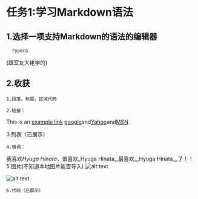 任务1:学习Markdown语法
============================================
1.选择一项支持Markdown的语法的编辑器
----------------------------------------------------------------------------------------
      Typora
(跟室友大佬学的)

2.收获
--------------------------------------
    1.段落，标题，区域代码

    2.链接：
This is an [example link](http://wowubuntu.com/markdown/basic.html)
[google][1]and[Yahoo][2]and[MSN][3]

[1]:http://google.com/ "Google"
[2]:http://search.yahoo.com/ "Yahoo Search"
[3]:http://Search.msn.com/ "MSN Search"
    3.列表（已展示）

    4.强调：
我喜欢*Hyuga Hinata*，很喜欢_Hyuga Hinata_,最喜欢__Hyuga Hinata__了！！
    5.图片(不知道本地图片能否导入)
![alt text](https://gss0.baidu.com/7LsWdDW5_xN3otqbppnN2DJv/wenzi4369/pic/item/37f0a48b19b07accfd1f10bc.jpg)

![alt text][id]

[id]:  https://gss0.baidu.com/7LsWdDW5_xN3otqbppnN2DJv/xiaoruidekongjian/pic/item/bc5040acce9f21164a36d651.jpg

    6.代码（已展示）